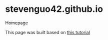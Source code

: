 # stevenguo42.github.io
Homepage 

This page was built based on [this tutorial](http://jmcglone.com/guides/github-pages/)

